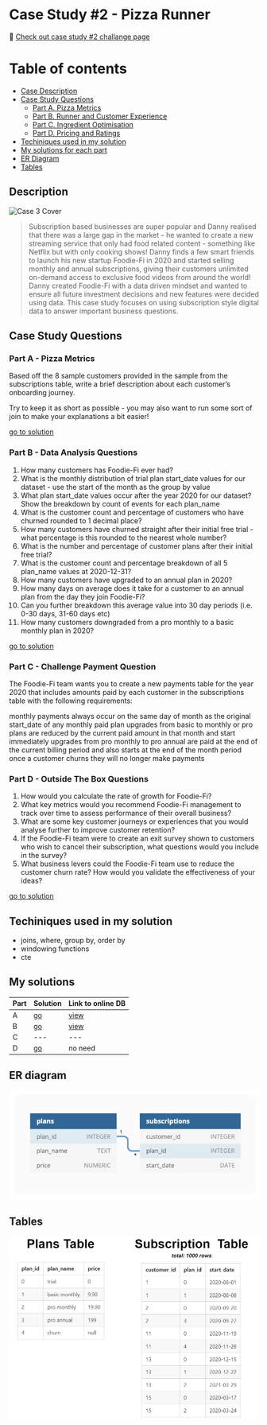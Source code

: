 # Case Study #2 - Pizza Runner
:mag_right: [Check out case study #2 challange page](https://8weeksqlchallenge.com/case-study-2/)

# Table of contents
- [Case Description](https://github.com/jmaynard-n/sql-8week-challenge/blob/main/case%20%232/case%20%232%20README.md#description)
- [Case Study Questions](https://github.com/jmaynard-n/sql-8week-challenge/blob/main/case%20%232/case%20%232%20README.md#case-study-questions)
  - [Part A. Pizza Metrics](https://github.com/jmaynard-n/sql-8week-challenge/blob/main/case%20%232/case%20%232%20README.md#part-a---pizza-metrics)
  - [Part B. Runner and Customer Experience](https://github.com/jmaynard-n/sql-8week-challenge/blob/main/case%20%232/case%20%232%20README.md#part-b---runner-and-customer-experience)
  - [Part C. Ingredient Optimisation](https://github.com/jmaynard-n/sql-8week-challenge/blob/main/case%20%232/case%20%232%20README.md#part-c---ingredient-optimisation)
  - [Part D. Pricing and Ratings](https://github.com/jmaynard-n/sql-8week-challenge/blob/main/case%20%232/case%20%232%20README.md#part-d---pricing-and-ratings)
- [Techiniques used in my solution](https://github.com/jmaynard-n/sql-8week-challenge/blob/main/case%20%232/case%20%232%20README.md#techiniques-used-in-my-solution)
- [My solutions for each part](https://github.com/jmaynard-n/sql-8week-challenge/blob/main/case%20%232/case%20%232%20README.md#my-solutions)
- [ER Diagram](https://github.com/jmaynard-n/sql-8week-challenge/blob/main/case%20%232/case%20%232%20README.md#er-diagram)
- [Tables](https://github.com/jmaynard-n/sql-8week-challenge/blob/main/case%20%232/case%20%232%20README.md#tables)

## Description 
![Case 3 Cover](https://8weeksqlchallenge.com/images/case-study-designs/3.png) 
> Subscription based businesses are super popular and Danny realised that there was a large gap in the market - he wanted to create a new streaming service that only had food related content - something like Netflix but with only cooking shows!
> Danny finds a few smart friends to launch his new startup Foodie-Fi in 2020 and started selling monthly and annual subscriptions, giving their customers unlimited on-demand access to exclusive food videos from around the world!
> Danny created Foodie-Fi with a data driven mindset and wanted to ensure all future investment decisions and new features were decided using data. This case study focuses on using subscription style digital data to answer important business questions.

## Case Study Questions

### Part A - Pizza Metrics
Based off the 8 sample customers provided in the sample from the subscriptions table, write a brief description about each customer’s onboarding journey.

Try to keep it as short as possible - you may also want to run some sort of join to make your explanations a bit easier!

[go to solution](https://github.com/jmaynard-n/sql-8week-challenge/blob/main/case%20%233/partA%20Results.md)

### Part B - Data Analysis Questions
1. How many customers has Foodie-Fi ever had?
2. What is the monthly distribution of trial plan start_date values for our dataset - use the start of the month as the group by value
3. What plan start_date values occur after the year 2020 for our dataset? Show the breakdown by count of events for each plan_name
4. What is the customer count and percentage of customers who have churned rounded to 1 decimal place?
5. How many customers have churned straight after their initial free trial - what percentage is this rounded to the nearest whole number?
6. What is the number and percentage of customer plans after their initial free trial?
7. What is the customer count and percentage breakdown of all 5 plan_name values at 2020-12-31?
8. How many customers have upgraded to an annual plan in 2020?
9. How many days on average does it take for a customer to an annual plan from the day they join Foodie-Fi?
10. Can you further breakdown this average value into 30 day periods (i.e. 0-30 days, 31-60 days etc)
11. How many customers downgraded from a pro monthly to a basic monthly plan in 2020?

[go to solution](https://github.com/jmaynard-n/sql-8week-challenge/blob/main/case%20%233/part%20B%20Results.md)

### Part C - Challenge Payment Question
The Foodie-Fi team wants you to create a new payments table for the year 2020 that includes amounts paid by each customer in the subscriptions table with the following requirements:

monthly payments always occur on the same day of month as the original start_date of any monthly paid plan
upgrades from basic to monthly or pro plans are reduced by the current paid amount in that month and start immediately
upgrades from pro monthly to pro annual are paid at the end of the current billing period and also starts at the end of the month period
once a customer churns they will no longer make payments

### Part D - Outside The Box Questions
1. How would you calculate the rate of growth for Foodie-Fi?
2. What key metrics would you recommend Foodie-Fi management to track over time to assess performance of their overall business?
3. What are some key customer journeys or experiences that you would analyse further to improve customer retention?
4. If the Foodie-Fi team were to create an exit survey shown to customers who wish to cancel their subscription, what questions would you include in the survey?
5. What business levers could the Foodie-Fi team use to reduce the customer churn rate? How would you validate the effectiveness of your ideas?

[go to solution](https://github.com/jmaynard-n/sql-8week-challenge/blob/main/case%20%233/partD.md) 

## Techiniques used in my solution
- joins, where, group by, order by
- windowing functions
- cte

## My solutions
Part | Solution | Link to online DB |
--- | --- | --- |
A | [go](https://github.com/jmaynard-n/sql-8week-challenge/blob/main/case%20%233/partA%20Results.md) | [view](https://www.db-fiddle.com/f/rHJhRrXy5hbVBNJ6F6b9gJ/16) |
B | [go](https://github.com/jmaynard-n/sql-8week-challenge/blob/main/case%20%233/part%20B%20Results.md) | [view](https://www.db-fiddle.com/f/rHJhRrXy5hbVBNJ6F6b9gJ/16) |
C | --- | --- |
D | [go](https://github.com/jmaynard-n/sql-8week-challenge/blob/main/case%20%233/partD.md) | no need |

## ER diagram 
![image](https://github.com/jmaynard-n/sql-8week-challenge/blob/main/case%20%233/ER_case3.png)

## Tables 
![image](https://github.com/jmaynard-n/sql-8week-challenge/blob/main/case%20%233/tables%20case3.png)
